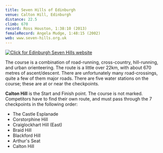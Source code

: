 ```yaml
---
title: Seven Hills of Edinburgh
venue: Calton Hill, Edinburgh
distance: 22.5
climb: 670
record: Ross Houston, 1:38:10 (2013)
femaleRecord: Angela Mudge, 1:48:15 (2002)
web: www.seven-hills.org.uk
---
```

[![](http://www.scottishhillracing.co.uk/images/SevenHills.jpg "Click for Edinburgh Seven Hills website")](http://www.seven-hills.org.uk/)

The course is a combination of road-running, cross-country, hill-running, and urban orienteering. The route is a little over 22km, with about 670 metres of ascent/descent. There are unfortunately many road-crossings, quite a few of them major roads. There are five water stations on the course; these are at or near the checkpoints.

**Calton Hill** is the Start and Finish point. The course is not marked. Competitors have to find their own route, and must pass through the 7 checkpoints in the following order:

*   The Castle Esplanade
*   Corstorphine Hill
*   Craiglockhart Hill (East)
*   Braid Hill
*   Blackford Hill
*   Arthur's Seat
*   Calton Hill